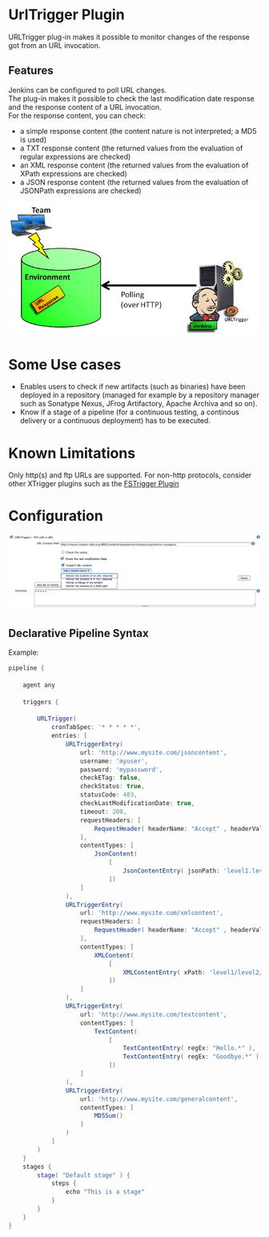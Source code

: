 # UrlTrigger Plugin

URLTrigger plug-in makes it possible to monitor changes of the response
got from an URL invocation.

## Features

Jenkins can be configured to poll URL changes.  
The plug-in makes it possible to check the last modification date
response and the response content of a URL invocation.  
For the response content, you can check:

-   a simple response content (the content nature is not interpreted; a
    MD5 is used)
-   a TXT response content (the returned values from the evaluation of
    regular expressions are checked)
-   an XML response content (the returned values from the evaluation of
    XPath expressions are checked)
-   a JSON response content (the returned values from the evaluation of
    JSONPath expressions are checked)

![diagram](docs/images/urltrigger.png)

# Some Use cases

* Enables users to check if new artifacts (such as
binaries) have been deployed in a repository (managed for example by a
repository manager such as Sonatype Nexus, JFrog Artifactory, Apache
Archiva and so on).
* Know if a stage of a pipeline (for a
continuous testing, a continous delivery or a continuous deployment) has
to be executed.

# Known Limitations

Only http(s) and ftp URLs are supported. For non-http protocols,
consider other XTrigger plugins such as the [FSTrigger
Plugin](https://plugins.jenkins.io/fstrigger/)

# Configuration

![configuration screen](docs/images/URLTRIGGER_CONF_1.png)

## Declarative Pipeline Syntax
Example:

```groovy
pipeline {
    
    agent any
    
    triggers {
    
        URLTrigger( 
            cronTabSpec: '* * * * *',
            entries: [
                URLTriggerEntry( 
                    url: 'http://www.mysite.com/jsoncontent',
                    username: 'myuser',
                    password: 'mypassword',
                    checkETag: false,
                    checkStatus: true,
                    statusCode: 403,
                    checkLastModificationDate: true,
                    timeout: 200,
                    requestHeaders: [
                        RequestHeader( headerName: "Accept" , headerValue: "application/json" )
                    ],
                    contentTypes: [
                        JsonContent(
                            [
                                JsonContentEntry( jsonPath: 'level1.level2.level3' )
                            ])
                    ]
                ),
                URLTriggerEntry( 
                    url: 'http://www.mysite.com/xmlcontent',
                    requestHeaders: [
                        RequestHeader( headerName: "Accept" , headerValue: "application/xml" )
                    ],
                    contentTypes: [
                        XMLContent(
                            [
                                XMLContentEntry( xPath: 'level1/level2/level3' )
                            ])
                    ]
                ),
                URLTriggerEntry( 
                    url: 'http://www.mysite.com/textcontent',
                    contentTypes: [
                        TextContent(
                            [
                                TextContentEntry( regEx: "Hello.*" ),
                                TextContentEntry( regEx: "Goodbye.*" )
                            ])
                    ]
                ),
                URLTriggerEntry( 
                    url: 'http://www.mysite.com/generalcontent',
                    contentTypes: [
                        MD5Sum()
                    ]
                )
            ]
        )
    }
    stages {
        stage( "Default stage" ) {
            steps {
                echo "This is a stage"
            }
        }
    }
}
```
